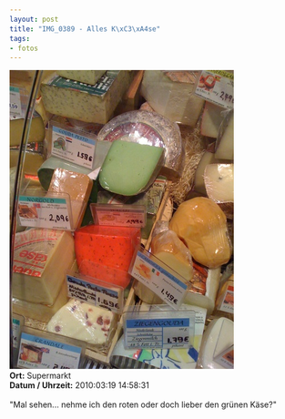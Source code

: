 ```yaml
--- 
layout: post
title: "IMG_0389 - Alles K\xC3\xA4se"
tags: 
- fotos
---
```

<img src="/uploads/images/2010_07/IMG_0389.jpg" alt="IMG_0389 - Alles Käse" class="aligncenter" /><br />
<strong>Ort:</strong> Supermarkt<br />
<strong>Datum / Uhrzeit:</strong> 2010:03:19 14:58:31<br />
<br />
"Mal sehen... nehme ich den roten oder doch lieber den grünen Käse?"
